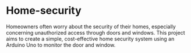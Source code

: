 # Home-security
Homeowners often worry about the security of their homes, especially concerning unauthorized access through doors and windows. This project aims to create a simple, cost-effective home security system using an Arduino Uno to monitor the door and window.

